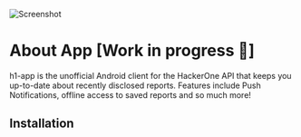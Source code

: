 ![Screenshot](https://hafiz.ng/wp-content/uploads/2022/06/Github-banner.png)

# About App [Work in progress 🚧]

h1-app is the unofficial Android client for the HackerOne API that keeps you up-to-date about recently disclosed reports. Features include Push Notifications, offline access to saved reports and so much more!


## Installation
